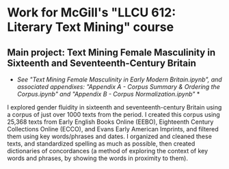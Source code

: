 # Work for McGill's "LLCU 612: Literary Text Mining" course

## Main project: Text Mining Female Masculinity in Sixteenth and Seventeenth-Century Britain
* *See "Text Mining Female Masculinity in Early Modern Britain.ipynb", and associated appendixes: "Appendix A - Corpus Summary & Ordering the Corpus.ipynb" and "Appendix B - Corpus Normalization.ipynb"* *

I explored gender fluidity in sixteenth and seventeenth-century Britain using a corpus of just over 1000 texts from the period. I created this corpus using 25,368 texts from Early English Books Online (EEBO), Eighteenth Century Collections Online (ECCO), and Evans Early American Imprints, and filtered them using key words/phrases and dates. I organized and cleaned these texts, and standardized spelling as much as possible, then created dictionaries of concordances (a method of exploring the context of key words and phrases, by showing the words in proximity to them).
